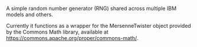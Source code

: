 A simple random number generator (RNG) shared across multiple IBM models and others. 

Currently it functions as a wrapper for the MersenneTwister object provided by the Commons Math library, available at https://commons.apache.org/proper/commons-math/. 
